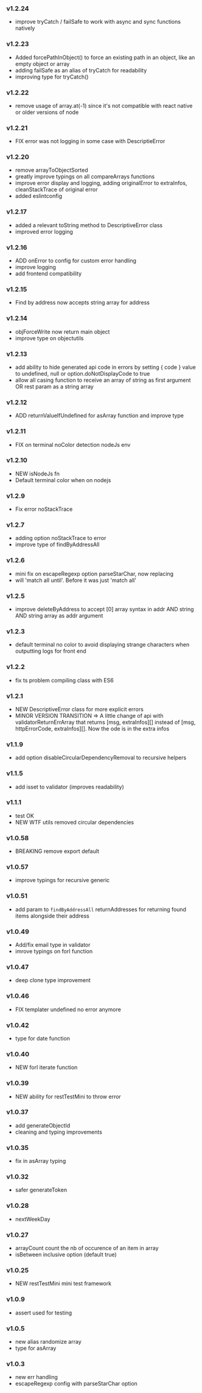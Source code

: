 ### v1.2.24
* improve tryCatch / failSafe to work with async and sync functions natively

### v1.2.23
* Added forcePathInObject() to force an existing path in an object, like an empty object or array
* adding failSafe as an alias of tryCatch for readability
* improving type for tryCatch()

### v1.2.22
* remove usage of array.at(-1) since it's not compatible with react native or older versions of node

### v1.2.21
* FIX error was not logging in some case with DescriptieError

### v1.2.20
* remove arrayToObjectSorted
* greatly improve typings on all compareArrays functions
* improve error display and logging, adding originalError to extraInfos, cleanStackTrace of original error
* added eslintconfig

### v1.2.17
* added a relevant toString method to DescriptiveError class
* improved error logging

### v1.2.16
* ADD onError to config for custom error handling
* improve logging
* add frontend compatibility

### v1.2.15
* Find by address now accepts string array for address

### v1.2.14
* objForceWrite now return main object
* improve type on objectutils

### v1.2.13
* add ability to hide generated api code in errors by setting { code } value to undefined, null or option.doNotDisplayCode to true
* allow all casing function to receive an array of string as first argument OR rest param as a string array

### v1.2.12
* ADD returnValueIfUndefined for asArray function and improve type

### v1.2.11
* FIX on terminal noColor detection nodeJs env

### v1.2.10
* NEW isNodeJs fn
* Default terminal color when on nodejs

### v1.2.9
* Fix error noStackTrace

### v1.2.7
* adding option noStackTrace to error
* improve type of findByAddressAll

### v1.2.6
* mini fix on escapeRegexp option parseStarChar, now replacing
* will 'match all until'. Before it was just 'match all'

### v1.2.5
* improve deleteByAddress to accept [0] array syntax in addr AND string AND string array as addr argument

### v1.2.3
* default terminal no color to avoid displaying strange characters when outputting logs for front end

### v1.2.2
* fix ts problem compiling class with ES6

### v1.2.1
* NEW DescriptiveError class for more explicit errors
* MINOR VERSION TRANSITION => A little change of api with validatorReturnErrArray that returns [msg, extraInfos][] instead of [msg, httpErrorCode, extraInfos][]. Now the ode is in the extra infos

### v1.1.9
* add option disableCircularDependencyRemoval to recursive helpers

### v1.1.5
* add isset to validator (improves readability)

### v1.1.1
* test OK
* NEW WTF utils removed circular dependencies

### v1.0.58
* BREAKING remove export default

### v1.0.57
* improve typings for recursive generic

### v1.0.51
* add param to `findByAddressAll` returnAddresses for returning found items alongside their address

### v1.0.49
* Add/fix email type in validator
* imrove typings on forI function

### v1.0.47
* deep clone type improvement

### v1.0.46
* FIX templater undefined no error anymore

### v1.0.42
* type for date function

### v1.0.40
* NEW forI iterate function

### v1.0.39
* NEW ability for restTestMini to throw error

### v1.0.37
* add generateObjectId
* cleaning and typing improvements

### v1.0.35
* fix in asArray typing

### v1.0.32
* safer generateToken

### v1.0.28
* nextWeekDay

### v1.0.27
* arrayCount count the nb of occurence of an item in array
* isBetween inclusive option (default true)

### v1.0.25
* NEW restTestMini mini test framework

### v1.0.9
* assert used for testing

### v1.0.5
* new alias randomize array
* type for asArray

### v1.0.3
* new err handling
* escapeRegexp config with parseStarChar option